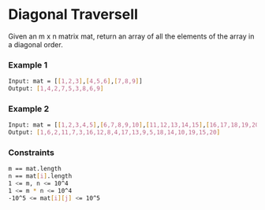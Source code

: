 # Diagonal TraverseII

Given an m x n matrix mat, return an array of all the elements of the array in a diagonal order.

### Example 1
```sh
Input: mat = [[1,2,3],[4,5,6],[7,8,9]]
Output: [1,4,2,7,5,3,8,6,9]
```

### Example 2
```sh
Input: mat = [[1,2,3,4,5],[6,7,8,9,10],[11,12,13,14,15],[16,17,18,19,20]]
Output: [1,6,2,11,7,3,16,12,8,4,17,13,9,5,18,14,10,19,15,20]
```

### Constraints
```sh
m == mat.length
n == mat[i].length
1 <= m, n <= 10^4
1 <= m * n <= 10^4
-10^5 <= mat[i][j] <= 10^5
```
